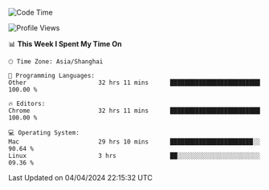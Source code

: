 <!--START_SECTION:waka-->
![Code Time](http://img.shields.io/badge/Code%20Time-2%2C115%20hrs%2037%20mins-blue)

![Profile Views](http://img.shields.io/badge/Profile%20Views-2-blue)

📊 **This Week I Spent My Time On** 

```text
🕑︎ Time Zone: Asia/Shanghai

💬 Programming Languages: 
Other                    32 hrs 11 mins      █████████████████████████   100.00 % 

🔥 Editors: 
Chrome                   32 hrs 11 mins      █████████████████████████   100.00 % 

💻 Operating System: 
Mac                      29 hrs 10 mins      ███████████████████████░░   90.64 % 
Linux                    3 hrs               ██░░░░░░░░░░░░░░░░░░░░░░░   09.36 % 
```


 Last Updated on 04/04/2024 22:15:32 UTC
<!--END_SECTION:waka-->